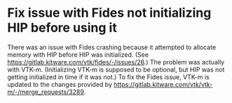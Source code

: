 # Fix issue with Fides not initializing HIP before using it

There was an issue with Fides crashing because it attempted to allocate memory
with HIP before HIP was initialized. (See
https://gitlab.kitware.com/vtk/fides/-/issues/26.) The problem was actually with
VTK-m. (Initializing VTK-m is supposed to be optional, but HIP was not getting
initialized in time if it was not.) To fix the Fides issue, VTK-m is updated to
the changes provided by
https://gitlab.kitware.com/vtk/vtk-m/-/merge_requests/3289.
